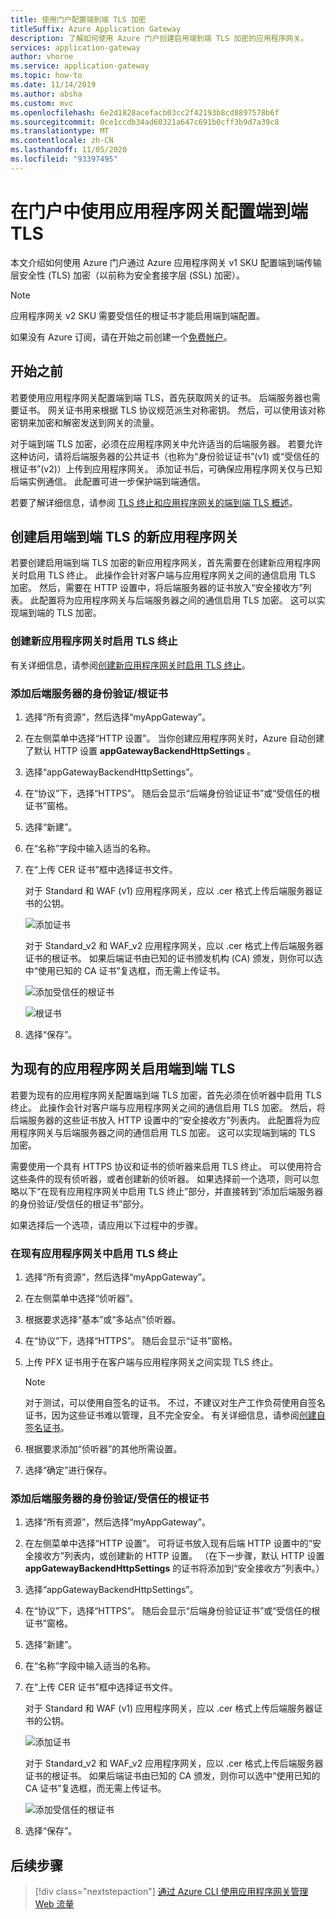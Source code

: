 ```yaml
---
title: 使用门户配置端到端 TLS 加密
titleSuffix: Azure Application Gateway
description: 了解如何使用 Azure 门户创建启用端到端 TLS 加密的应用程序网关。
services: application-gateway
author: vhorne
ms.service: application-gateway
ms.topic: how-to
ms.date: 11/14/2019
ms.author: absha
ms.custom: mvc
ms.openlocfilehash: 6e2d1828acefacb03cc2f42193b8cd8897578b6f
ms.sourcegitcommit: 0ce1ccdb34ad60321a647c691b0cff3b9d7a39c8
ms.translationtype: MT
ms.contentlocale: zh-CN
ms.lasthandoff: 11/05/2020
ms.locfileid: "93397495"
---
```

# <a name="configure-end-to-end-tls-by-using-application-gateway-with-the-portal"></a>在门户中使用应用程序网关配置端到端 TLS

本文介绍如何使用 Azure 门户通过 Azure 应用程序网关 v1 SKU 配置端到端传输层安全性 (TLS) 加密（以前称为安全套接字层 (SSL) 加密）。

> [!NOTE]
> 应用程序网关 v2 SKU 需要受信任的根证书才能启用端到端配置。

如果没有 Azure 订阅，请在开始之前创建一个[免费帐户](https://azure.microsoft.com/free/?WT.mc_id=A261C142F)。

## <a name="before-you-begin"></a>开始之前

若要使用应用程序网关配置端到端 TLS，首先获取网关的证书。 后端服务器也需要证书。 网关证书用来根据 TLS 协议规范派生对称密钥。 然后，可以使用该对称密钥来加密和解密发送到网关的流量。 

对于端到端 TLS 加密，必须在应用程序网关中允许适当的后端服务器。 若要允许这种访问，请将后端服务器的公共证书（也称为“身份验证证书”(v1) 或“受信任的根证书”(v2)）上传到应用程序网关。 添加证书后，可确保应用程序网关仅与已知后端实例通信。 此配置可进一步保护端到端通信。

若要了解详细信息，请参阅 [TLS 终止和应用程序网关的端到端 TLS 概述](./ssl-overview.md)。

## <a name="create-a-new-application-gateway-with-end-to-end-tls"></a>创建启用端到端 TLS 的新应用程序网关

若要创建启用端到端 TLS 加密的新应用程序网关，首先需要在创建新应用程序网关时启用 TLS 终止。 此操作会针对客户端与应用程序网关之间的通信启用 TLS 加密。 然后，需要在 HTTP 设置中，将后端服务器的证书放入“安全接收方”列表。 此配置将为应用程序网关与后端服务器之间的通信启用 TLS 加密。 这可以实现端到端的 TLS 加密。

### <a name="enable-tls-termination-while-creating-a-new-application-gateway"></a>创建新应用程序网关时启用 TLS 终止

有关详细信息，请参阅[创建新应用程序网关时启用 TLS 终止](./create-ssl-portal.md)。

### <a name="add-authenticationroot-certificates-of-back-end-servers"></a>添加后端服务器的身份验证/根证书

1. 选择“所有资源”，然后选择“myAppGateway”。  

2. 在左侧菜单中选择“HTTP 设置”。  当你创建应用程序网关时，Azure 自动创建了默认 HTTP 设置 **appGatewayBackendHttpSettings** 。 

3. 选择“appGatewayBackendHttpSettings”。 

4. 在“协议”下，选择“HTTPS”。   随后会显示“后端身份验证证书”或“受信任的根证书”窗格。 

5. 选择“新建”。 

6. 在“名称”字段中输入适当的名称。 

7. 在“上传 CER 证书”框中选择证书文件。 

   对于 Standard 和 WAF (v1) 应用程序网关，应以 .cer 格式上传后端服务器证书的公钥。

   ![添加证书](./media/end-to-end-ssl-portal/addcert.png)

   对于 Standard_v2 和 WAF_v2 应用程序网关，应以 .cer 格式上传后端服务器证书的根证书。 如果后端证书由已知的证书颁发机构 (CA) 颁发，则你可以选中“使用已知的 CA 证书”复选框，而无需上传证书。 

   ![添加受信任的根证书](./media/end-to-end-ssl-portal/trustedrootcert-portal.png)

   ![根证书](./media/end-to-end-ssl-portal/trustedrootcert.png)

8. 选择“保存”。 

## <a name="enable-end-to-end-tls-for-an-existing-application-gateway"></a>为现有的应用程序网关启用端到端 TLS

若要为现有的应用程序网关配置端到端 TLS 加密，首先必须在侦听器中启用 TLS 终止。 此操作会针对客户端与应用程序网关之间的通信启用 TLS 加密。 然后，将后端服务器的这些证书放入 HTTP 设置中的“安全接收方”列表内。 此配置将为应用程序网关与后端服务器之间的通信启用 TLS 加密。 这可以实现端到端的 TLS 加密。

需要使用一个具有 HTTPS 协议和证书的侦听器来启用 TLS 终止。 可以使用符合这些条件的现有侦听器，或者创建新的侦听器。 如果选择前一个选项，则可以忽略以下“在现有应用程序网关中启用 TLS 终止”部分，并直接转到“添加后端服务器的身份验证/受信任的根证书”部分。

如果选择后一个选项，请应用以下过程中的步骤。
### <a name="enable-tls-termination-in-an-existing-application-gateway"></a>在现有应用程序网关中启用 TLS 终止

1. 选择“所有资源”，然后选择“myAppGateway”。  

2. 在左侧菜单中选择“侦听器”。 

3. 根据要求选择“基本”或“多站点”侦听器。  

4. 在“协议”下，选择“HTTPS”。   随后会显示“证书”窗格。 

5. 上传 PFX 证书用于在客户端与应用程序网关之间实现 TLS 终止。

   > [!NOTE]
   > 对于测试，可以使用自签名的证书。 不过，不建议对生产工作负荷使用自签名证书，因为这些证书难以管理，且不完全安全。 有关详细信息，请参阅[创建自签名证书](./create-ssl-portal.md#create-a-self-signed-certificate)。

6. 根据要求添加“侦听器”的其他所需设置。 

7. 选择“确定”进行保存。 

### <a name="add-authenticationtrusted-root-certificates-of-back-end-servers"></a>添加后端服务器的身份验证/受信任的根证书

1. 选择“所有资源”，然后选择“myAppGateway”。  

2. 在左侧菜单中选择“HTTP 设置”。  可将证书放入现有后端 HTTP 设置中的“安全接收方”列表内，或创建新的 HTTP 设置。 （在下一步骤，默认 HTTP 设置 **appGatewayBackendHttpSettings** 的证书将添加到“安全接收方”列表中。）

3. 选择“appGatewayBackendHttpSettings”。 

4. 在“协议”下，选择“HTTPS”。   随后会显示“后端身份验证证书”或“受信任的根证书”窗格。  

5. 选择“新建”。 

6. 在“名称”字段中输入适当的名称。 

7. 在“上传 CER 证书”框中选择证书文件。 

   对于 Standard 和 WAF (v1) 应用程序网关，应以 .cer 格式上传后端服务器证书的公钥。

   ![添加证书](./media/end-to-end-ssl-portal/addcert.png)

   对于 Standard_v2 和 WAF_v2 应用程序网关，应以 .cer 格式上传后端服务器证书的根证书。 如果后端证书由已知的 CA 颁发，则你可以选中“使用已知的 CA 证书”复选框，而无需上传证书。 

   ![添加受信任的根证书](./media/end-to-end-ssl-portal/trustedrootcert-portal.png)

8. 选择“保存”。 

## <a name="next-steps"></a>后续步骤

> [!div class="nextstepaction"]
> [通过 Azure CLI 使用应用程序网关管理 Web 流量](./tutorial-manage-web-traffic-cli.md)